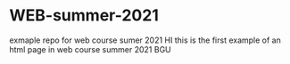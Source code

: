 # WEB-summer-2021
exmaple repo for web course sumer 2021
HI
this is the first example of an html page in web course summer 2021 BGU

